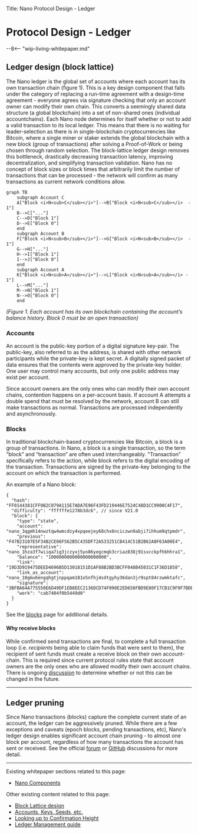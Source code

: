Title: Nano Protocol Design - Ledger

# Protocol Design - Ledger

--8<-- "wip-living-whitepaper.md"

## Ledger design (block lattice)

The Nano ledger is the global set of accounts where each account has its own transaction chain (figure 1). This is a key design component that falls under the category of replacing a run-time agreement with a design-time agreement - everyone agrees via signature checking that only an account owner can modify their own chain. This converts a seemingly shared data structure (a global blockchain) into a set of non-shared ones (individual accountchains). Each Nano node determines for itself whether or not to add a valid transaction to its local ledger. This means that there is no waiting for leader-selection as there is in single-blockchain cryptocurrencies like Bitcoin, where a single miner or staker extends the global blockchain with a new block (group of transactions) after solving a Proof-of-Work or being chosen through random selection. The block-lattice ledger design removes this bottleneck, drastically decreasing transaction latency, improving decentralization, and simplifying transaction validation. Nano has no concept of block sizes or block times that arbitrarily limit the number of transactions that can be processed - the network will confirm as many transactions as current network conditions allow.

``` mermaid
graph TB
    subgraph Account C
    A["Block <i>N<sub>C</sub></i>"]-->B["Block <i>N<sub>C</sub></i>  - 1"]
    B-->C["..."]
    C-->D["Block 1"]
    D-->E["Block 0"]
    end    
    subgraph Account B
    F["Block <i>N<sub>B</sub></i>"]-->G["Block <i>N<sub>B</sub></i>  - 1"]
    G-->H["..."]
    H-->I["Block 1"]
    I-->J["Block 0"]
    end
    subgraph Account A
    K["Block <i>N<sub>A</sub></i>"]-->L["Block <i>N<sub>A</sub></i> - 1"]
    L-->M["..."]
    M-->N["Block 1"]
    N-->O["Block 0"]
    end
```
*(Figure 1.  Each account has its own blockchain containing the account’s balance history. Block 0 must be an open transaction)*

### Accounts

An account is the public-key portion of a digital signature key-pair. The public-key, also referred to as the address, is shared with other network participants while the private-key is kept secret. A digitally signed packet of data ensures that the contents were approved by the private-key holder. One user may control many accounts, but only one public address may exist per account.

Since account owners are the only ones who can modify their own account chains, contention happens on a per-account basis. If account A attempts a double spend that must be resolved by the network, account B can still make transactions as normal. Transactions are processed independently and asynchronously.

### Blocks

In traditional blockchain-based cryptocurrencies like Bitcoin, a block is a group of transactions. In Nano, a block is a single transaction, so the term “block” and “transaction” are often used interchangeably. "Transaction" specifically refers to the action, while block refers to the digital encoding of the transaction. Transactions are signed by the private-key belonging to the account on which the transaction is performed. 

An example of a Nano block:
```
{
  "hash": "FF0144381CFF0B2C079A115E7ADA7E96F43FD219446E7524C48D1CC9900C4F17",
  "difficulty": "ffffffe1278b3dc6", // since V21.0
  "block": {
    "type": "state",
    "account": "nano_3qgmh14nwztqw4wmcdzy4xpqeejey68chx6nciczwn9abji7ihhum9qtpmdr",
    "previous": "F47B23107E5F34B2CE06F562B5C435DF72A533251CB414C51B2B62A8F63A00E4",
    "representative": "nano_1hza3f7wiiqa7ig3jczyxj5yo86yegcmqk3criaz838j91sxcckpfhbhhra1",
    "balance": "1000000000000000000000",
    "link": "19D3D919475DEED4696B5D13018151D1AF88B2BD3BCFF048B45031C1F36D1858",
    "link_as_account": "nano_18gmu6engqhgtjnppqam181o5nfhj4sdtgyhy36dan3jr9spt84rzwmktafc",
    "signature": "3BFBA64A775550E6D49DF1EB8EEC2136DCD74F090E2ED658FBD9E80F17CB1C9F9F7BDE2B93D95558EC2F277FFF15FD11E6E2162A1714731B743D1E941FA4560A",
    "work": "cab7404f0b5449d0"
  }
}
```

See the [blocks](blocks.md) page for additional details.

#### Why receive blocks

While confirmed send transactions are final, to complete a full transaction loop (i.e. *recipients* being able to claim funds that were sent to them), the recipient of sent funds must create a receive block on their own account-chain. This is required since current protocol rules state that account owners are the only ones who are allowed modify their own account chains. There is ongoing [discussion](https://forum.nano.org/t/updating-receive-balances-without-a-receive-block-or-signature-when-the-send-is-cemented/920) to determine whether or not this can be changed in the future.

---

## Ledger pruning

Since Nano transactions (blocks) capture the complete current state of an account, the ledger can be aggressively pruned. While there are a few exceptions and caveats (epoch blocks, pending transactions, etc), Nano's ledger design enables significant account chain pruning - to almost one block per account, regardless of how many transactions the account has sent or received. See the official [forum](https://forum.nano.org/t/ledger-pruning/114) or [GitHub](https://github.com/nanocurrency/nano-node/issues/1094) discussions for more detail.

---

Existing whitepaper sections related to this page:

* [Nano Components](/whitepaper/english/#raiblocks-components)

Other existing content related to this page:

* [Block Lattice design](/integration-guides/the-basics/#block-lattice-design)
* [Accounts, Keys, Seeds, etc.](/integration-guides/the-basics/#account-key-seed-and-wallet-ids)
* [Looking up to Confirmation Height](https://medium.com/nanocurrency/looking-up-to-confirmation-height-69f0cd2a85bc)
* [Ledger Management guide](../running-a-node/ledger-management.md)
